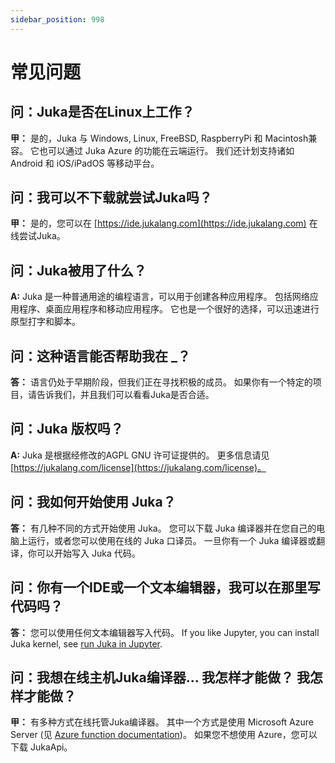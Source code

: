 ```yaml
---
sidebar_position: 998
---
```


# 常见问题

## 问：Juka是否在Linux上工作？

**甲：** 是的，Juka 与 Windows, Linux, FreeBSD, RaspberryPi 和 Macintosh兼容。 它也可以通过 Juka Azure 的功能在云端运行。 我们还计划支持诸如Android 和 iOS/iPadOS 等移动平台。

## 问：我可以不下载就尝试Juka吗？

**甲：** 是的，您可以在 [https://ide.jukalang.com](https://ide.jukalang.com) 在线尝试Juka。

## 问：Juka被用了什么？

**A:** Juka 是一种普通用途的编程语言，可以用于创建各种应用程序。 包括网络应用程序、桌面应用程序和移动应用程序。 它也是一个很好的选择，可以迅速进行原型打字和脚本。

## 问：这种语言能否帮助我在 _？

**答：** 语言仍处于早期阶段，但我们正在寻找积极的成员。 如果你有一个特定的项目，请告诉我们，并且我们可以看看Juka是否合适。

## 问：Juka 版权吗？

**A:** Juka 是根据经修改的AGPL GNU 许可证提供的。 更多信息请见 [https://jukalang.com/license](https://jukalang.com/license)。

## 问：我如何开始使用 Juka？

**答：** 有几种不同的方式开始使用 Juka。 您可以下载 Juka 编译器并在您自己的电脑上运行，或者您可以使用在线的 Juka 口译员。 一旦你有一个 Juka 编译器或翻译，你可以开始写入 Juka 代码。

## 问：你有一个IDE或一个文本编辑器，我可以在那里写代码吗？

**答：** 您可以使用任何文本编辑器写入代码。 If you like Jupyter, you can install Juka kernel, see [run Juka in Jupyter](https://jukalang.com/docs/run-in-jupyter/).

## 问：我想在线主机Juka编译器... 我怎样才能做？ 我怎样才能做？

**甲：** 有多种方式在线托管Juka编译器。 其中一个方式是使用 Microsoft Azure Server (见 [Azure function documentation](https://docs.microsoft.com/en-us/azure/azure-functions/functions-create-first))。 如果您不想使用 Azure，您可以下载 JukaApi。
